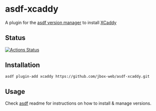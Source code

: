 # asdf-xcaddy

A plugin for the [asdf version manager](https://asdf-vm.com/#/) to install [XCaddy](https://github.com/caddyserver/xcaddy)

## Status
[![Actions Status](https://github.com/jbox-web/asdf-xcaddy/workflows/CI/badge.svg?branch=master)](https://github.com/jbox-web/asdf-xcaddy/actions)

## Installation

```bash
asdf plugin-add xcaddy https://github.com/jbox-web/asdf-xcaddy.git
```

## Usage

Check [asdf](https://github.com/asdf-vm/asdf) readme for instructions on how to install & manage versions.
